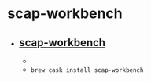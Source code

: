 # scap-workbench
- [scap-workbench](https://www.open-scap.org/tools/scap-workbench/)
  - 
  - 
  - `brew cask install scap-workbench`
